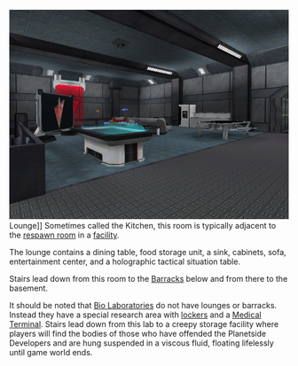 ![](../images/TRLounge.jpg "fig:TRLounge.jpg") Lounge\]\] Sometimes called the
Kitchen, this room is typically adjacent to the [respawn room](respawn_room.md)
in a [facility](../locations/Facilities.md).

The lounge contains a dining table, food storage unit, a sink, cabinets, sofa,
entertainment center, and a holographic tactical situation table.

Stairs lead down from this room to the [Barracks](../locations/Barracks.md)
below and from there to the basement.

It should be noted that [Bio Laboratories](../locations/Bio_Laboratory.md) do
not have lounges or barracks. Instead they have a special research area with
[lockers](../items/Lockers.md) and a
[Medical Terminal](../items/Medical_Terminal.md). Stairs lead down from this lab
to a creepy storage facility where players will find the bodies of those who
have offended the Planetside Developers and are hung suspended in a viscous
fluid, floating lifelessly until game world ends.

<!--[Category:Locations](Category:Locations.md)-->
